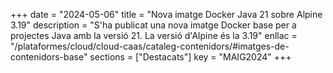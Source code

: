 +++
date        = "2024-05-06"
title       = "Nova imatge Docker Java 21 sobre Alpine 3.19"
description = "S'ha publicat una nova imatge Docker base per a projectes Java amb la versió 21. La versió d'Alpine és la 3.19"
enllac      = "/plataformes/cloud/cloud-caas/cataleg-contenidors/#imatges-de-contenidors-base"
sections    = ["Destacats"]
key         = "MAIG2024"
+++
